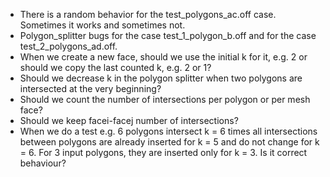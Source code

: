 * There is a random behavior for the test_polygons_ac.off case. Sometimes it works and sometimes not.
* Polygon_splitter bugs for the case test_1_polygon_b.off and for the case test_2_polygons_ad.off.
* When we create a new face, should we use the initial k for it, e.g. 2 or should we copy the last counted k, e.g. 2 or 1?
* Should we decrease k in the polygon splitter when two polygons are intersected at the very beginning?
* Should we count the number of intersections per polygon or per mesh face?
* Should we keep facei-facej number of intersections?
* When we do a test e.g. 6 polygons intersect k = 6 times all intersections between polygons are already inserted for k = 5 and do not change for k = 6. For 3 input polygons, they are inserted only for k = 3. Is it correct behaviour?